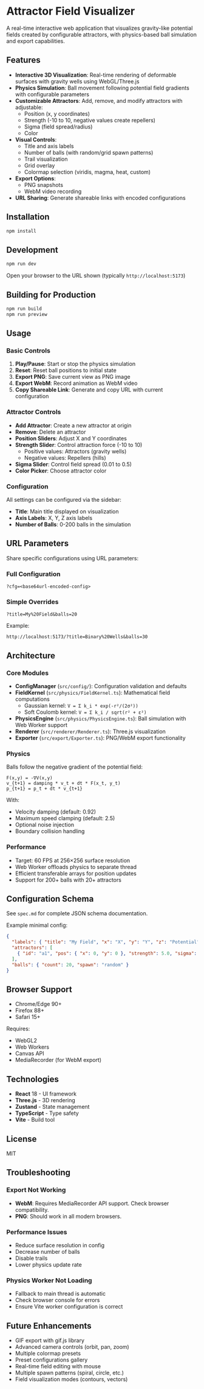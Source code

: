 # Attractor Field Visualizer

A real-time interactive web application that visualizes gravity-like potential fields created by configurable attractors, with physics-based ball simulation and export capabilities.

## Features

- **Interactive 3D Visualization**: Real-time rendering of deformable surfaces with gravity wells using WebGL/Three.js
- **Physics Simulation**: Ball movement following potential field gradients with configurable parameters
- **Customizable Attractors**: Add, remove, and modify attractors with adjustable:
  - Position (x, y coordinates)
  - Strength (-10 to 10, negative values create repellers)
  - Sigma (field spread/radius)
  - Color
- **Visual Controls**:
  - Title and axis labels
  - Number of balls (with random/grid spawn patterns)
  - Trail visualization
  - Grid overlay
  - Colormap selection (viridis, magma, heat, custom)
- **Export Options**:
  - PNG snapshots
  - WebM video recording
- **URL Sharing**: Generate shareable links with encoded configurations

## Installation

```bash
npm install
```

## Development

```bash
npm run dev
```

Open your browser to the URL shown (typically `http://localhost:5173`)

## Building for Production

```bash
npm run build
npm run preview
```

## Usage

### Basic Controls

1. **Play/Pause**: Start or stop the physics simulation
2. **Reset**: Reset ball positions to initial state
3. **Export PNG**: Save current view as PNG image
4. **Export WebM**: Record animation as WebM video
5. **Copy Shareable Link**: Generate and copy URL with current configuration

### Attractor Controls

- **Add Attractor**: Create a new attractor at origin
- **Remove**: Delete an attractor
- **Position Sliders**: Adjust X and Y coordinates
- **Strength Slider**: Control attraction force (-10 to 10)
  - Positive values: Attractors (gravity wells)
  - Negative values: Repellers (hills)
- **Sigma Slider**: Control field spread (0.01 to 0.5)
- **Color Picker**: Choose attractor color

### Configuration

All settings can be configured via the sidebar:
- **Title**: Main title displayed on visualization
- **Axis Labels**: X, Y, Z axis labels
- **Number of Balls**: 0-200 balls in the simulation

## URL Parameters

Share specific configurations using URL parameters:

### Full Configuration
```
?cfg=<base64url-encoded-config>
```

### Simple Overrides
```
?title=My%20Field&balls=20
```

Example:
```
http://localhost:5173/?title=Binary%20Wells&balls=30
```

## Architecture

### Core Modules

- **ConfigManager** (`src/config/`): Configuration validation and defaults
- **FieldKernel** (`src/physics/FieldKernel.ts`): Mathematical field computations
  - Gaussian kernel: `V = Σ k_i * exp(-r²/(2σ²))`
  - Soft Coulomb kernel: `V = Σ k_i / sqrt(r² + ε²)`
- **PhysicsEngine** (`src/physics/PhysicsEngine.ts`): Ball simulation with Web Worker support
- **Renderer** (`src/renderer/Renderer.ts`): Three.js visualization
- **Exporter** (`src/export/Exporter.ts`): PNG/WebM export functionality

### Physics

Balls follow the negative gradient of the potential field:

```
F(x,y) = -∇V(x,y)
v_{t+1} = damping * v_t + dt * F(x_t, y_t)
p_{t+1} = p_t + dt * v_{t+1}
```

With:
- Velocity damping (default: 0.92)
- Maximum speed clamping (default: 2.5)
- Optional noise injection
- Boundary collision handling

### Performance

- Target: 60 FPS at 256×256 surface resolution
- Web Worker offloads physics to separate thread
- Efficient transferable arrays for position updates
- Support for 200+ balls with 20+ attractors

## Configuration Schema

See `spec.md` for complete JSON schema documentation.

Example minimal config:
```json
{
  "labels": { "title": "My Field", "x": "X", "y": "Y", "z": "Potential" },
  "attractors": [
    { "id": "a1", "pos": { "x": 0, "y": 0 }, "strength": 5.0, "sigma": 0.12, "color": "#ffcc33" }
  ],
  "balls": { "count": 20, "spawn": "random" }
}
```

## Browser Support

- Chrome/Edge 90+
- Firefox 88+
- Safari 15+

Requires:
- WebGL2
- Web Workers
- Canvas API
- MediaRecorder (for WebM export)

## Technologies

- **React** 18 - UI framework
- **Three.js** - 3D rendering
- **Zustand** - State management
- **TypeScript** - Type safety
- **Vite** - Build tool

## License

MIT

## Troubleshooting

### Export Not Working
- **WebM**: Requires MediaRecorder API support. Check browser compatibility.
- **PNG**: Should work in all modern browsers.

### Performance Issues
- Reduce surface resolution in config
- Decrease number of balls
- Disable trails
- Lower physics update rate

### Physics Worker Not Loading
- Fallback to main thread is automatic
- Check browser console for errors
- Ensure Vite worker configuration is correct

## Future Enhancements

- GIF export with gif.js library
- Advanced camera controls (orbit, pan, zoom)
- Multiple colormap presets
- Preset configurations gallery
- Real-time field editing with mouse
- Multiple spawn patterns (spiral, circle, etc.)
- Field visualization modes (contours, vectors)
